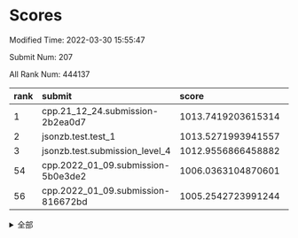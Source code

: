 # Scores

Modified Time: 2022-03-30 15:55:47

Submit Num: 207

All Rank Num: 444137

| rank |               submit               |       score        |       sigma        | pk_num |
| :--- | :--------------------------------- | :----------------- | :----------------- | :----- |
| 1    | cpp.21_12_24.submission-2b2ea0d7   | 1013.7419203615314 | 0.7964816322089111 | 8580   |
| 2    | jsonzb.test.test_1                 | 1013.5271993941557 | 0.840640785841388  | 8582   |
| 3    | jsonzb.test.submission_level_4     | 1012.9556866458882 | 0.8403651753157902 | 8580   |
| 54   | cpp.2022_01_09.submission-5b0e3de2 | 1006.0363104870601 | 0.7215694822252047 | 8580   |
| 56   | cpp.2022_01_09.submission-816672bd | 1005.2542723991244 | 0.7221137506970821 | 8581   |


<details>
<summary>全部</summary>

| rank |                 submit                 |       score        |       sigma        | pk_num |
| :--- | :------------------------------------- | :----------------- | :----------------- | :----- |
| 1    | cpp.21_12_24.submission-2b2ea0d7       | 1013.7419203615314 | 0.7964816322089111 | 8580   |
| 2    | jsonzb.test.test_1                     | 1013.5271993941557 | 0.840640785841388  | 8582   |
| 3    | jsonzb.test.submission_level_4         | 1012.9556866458882 | 0.8403651753157902 | 8580   |
| 4    | gobigger.level_3.submission_level_3_25 | 1011.5933599287987 | 0.7889762175546993 | 8581   |
| 5    | gobigger.level_3.submission_level_3_5  | 1011.1053596535588 | 0.7644645192917953 | 8583   |
| 6    | gobigger.level_3.submission_level_3_22 | 1010.9693658341773 | 0.7886788928302735 | 8580   |
| 7    | gobigger.level_3.submission_level_3_4  | 1010.9640193997935 | 0.7661855074806206 | 8585   |
| 8    | gobigger.level_3.submission_level_3_17 | 1010.9246838200943 | 0.7743789474456251 | 8582   |
| 9    | gobigger.level_3.submission_level_3_39 | 1010.8032781967496 | 0.7552389301110606 | 8581   |
| 10   | gobigger.level_3.submission_level_3_15 | 1010.6500935973816 | 0.75497549185973   | 8583   |
| 11   | gobigger.level_3.submission_level_3_11 | 1010.642126317681  | 0.7535449208854893 | 8581   |
| 12   | gobigger.level_3.submission_level_3_33 | 1010.6120246504155 | 0.7600152416924553 | 8586   |
| 13   | gobigger.level_3.submission_level_3_29 | 1010.5320649839724 | 0.7511998016607164 | 8584   |
| 14   | gobigger.level_3.submission_level_3_13 | 1010.526968740126  | 0.765190130490744  | 8582   |
| 15   | gobigger.level_3.submission_level_3_32 | 1010.4348535394865 | 0.7745823796541679 | 8583   |
| 16   | gobigger.level_3.submission_level_3_24 | 1010.4278694478464 | 0.7539750016181562 | 8578   |
| 17   | gobigger.level_3.submission_level_3_47 | 1010.4151553021896 | 0.743987552066643  | 8580   |
| 18   | gobigger.level_3.submission_level_3_7  | 1010.3614940678137 | 0.7607461308329733 | 8581   |
| 19   | gobigger.level_3.submission_level_3_2  | 1010.1870934972937 | 0.784356020266282  | 8578   |
| 20   | gobigger.level_3.submission_level_3_41 | 1010.0865532947321 | 0.7649049326569979 | 8585   |
| 21   | gobigger.level_3.submission_level_3_18 | 1010.0835154052122 | 0.7948018335232963 | 8584   |
| 22   | gobigger.level_3.submission_level_3_40 | 1010.0804130464436 | 0.7871329964954928 | 8581   |
| 23   | gobigger.level_3.submission_level_3_31 | 1009.9711062776842 | 0.7628624898299905 | 8581   |
| 24   | gobigger.level_3.submission_level_3_35 | 1009.9611416817762 | 0.7592420887442852 | 8579   |
| 25   | gobigger.level_3.submission_level_3_1  | 1009.8741357978299 | 0.745993082619757  | 8579   |
| 26   | gobigger.level_3.submission_level_3_21 | 1009.870586092013  | 0.7438558982927191 | 8580   |
| 27   | gobigger.level_3.submission_level_3_26 | 1009.8674476017669 | 0.7658468414438765 | 8586   |
| 28   | gobigger.level_3.submission_level_3_38 | 1009.8642236172778 | 0.7564155222236909 | 8582   |
| 29   | gobigger.level_3.submission_level_3_10 | 1009.8434330316258 | 0.7583216885907702 | 8584   |
| 30   | gobigger.level_3.submission_level_3_44 | 1009.7667088255112 | 0.7596216922025962 | 8583   |
| 31   | gobigger.level_3.submission_level_3_49 | 1009.7403615378995 | 0.7390012820456151 | 8586   |
| 32   | gobigger.level_3.submission_level_3_6  | 1009.7056052256047 | 0.7664816483342065 | 8578   |
| 33   | gobigger.level_3.submission_level_3_0  | 1009.5724001770989 | 0.7848643793169295 | 8580   |
| 34   | gobigger.level_3.submission_level_3_8  | 1009.5225413656053 | 0.7494628819953443 | 8580   |
| 35   | gobigger.level_3.submission_level_3_36 | 1009.4782128084519 | 0.7514631083433834 | 8584   |
| 36   | gobigger.level_3.submission_level_3_42 | 1009.4462007998814 | 0.7600054949895317 | 8583   |
| 37   | gobigger.level_3.submission_level_3_43 | 1009.4196791056538 | 0.7329260488531719 | 8582   |
| 38   | gobigger.level_3.submission_level_3_3  | 1009.4145816822266 | 0.7750033911779641 | 8579   |
| 39   | gobigger.level_3.submission_level_3_14 | 1009.4029576296095 | 0.7480891849887116 | 8588   |
| 40   | gobigger.level_3.submission_level_3_28 | 1009.3557162056163 | 0.7759822939123578 | 8583   |
| 41   | gobigger.level_3.submission_level_3_20 | 1009.331439371745  | 0.7613430712034956 | 8582   |
| 42   | gobigger.level_3.submission_level_3_37 | 1009.1348867024025 | 0.7482241026226463 | 8581   |
| 43   | gobigger.level_3.submission_level_3_46 | 1009.1315846572423 | 0.7571440063929404 | 8585   |
| 44   | gobigger.level_3.submission_level_3_12 | 1009.0202619866878 | 0.7433717159911378 | 8579   |
| 45   | gobigger.level_3.submission_level_3_34 | 1009.0187745593471 | 0.7483641745227462 | 8583   |
| 46   | gobigger.level_3.submission_level_3_27 | 1008.8734215650953 | 0.7440618421723939 | 8581   |
| 47   | gobigger.level_3.submission_level_3_48 | 1008.8554872442239 | 0.7240149273385751 | 8583   |
| 48   | gobigger.level_3.submission_level_3_9  | 1008.7490095961108 | 0.7519469698813748 | 8582   |
| 49   | gobigger.level_3.submission_level_3_19 | 1008.6783343641611 | 0.7369649698998885 | 8580   |
| 50   | gobigger.level_3.submission_level_3_30 | 1008.6650751723759 | 0.7324159392516719 | 8581   |
| 51   | gobigger.level_3.submission_level_3_45 | 1008.6442731954602 | 0.7675131501403292 | 8585   |
| 52   | gobigger.level_3.submission_level_3_16 | 1008.5404286947901 | 0.7453018536806445 | 8575   |
| 53   | gobigger.level_3.submission_level_3_23 | 1008.1316501369099 | 0.7361046037825608 | 8585   |
| 54   | cpp.2022_01_09.submission-5b0e3de2     | 1006.0363104870601 | 0.7215694822252047 | 8580   |
| 55   | gobigger.level_1.submission_level_1_8  | 1005.7901697710181 | 0.7312472919179343 | 8586   |
| 56   | cpp.2022_01_09.submission-816672bd     | 1005.2542723991244 | 0.7221137506970821 | 8581   |
| 57   | gobigger.level_1.submission_level_1_31 | 1005.2013697417276 | 0.7198378571853336 | 8581   |
| 58   | gobigger.level_1.submission_level_1_20 | 1004.8233557865568 | 0.7198533496468478 | 8585   |
| 59   | gobigger.level_1.submission_level_1_29 | 1004.6257417997491 | 0.7306420957757715 | 8580   |
| 60   | gobigger.level_1.submission_level_1_27 | 1004.4362695597142 | 0.7303683809753155 | 8584   |
| 61   | gobigger.level_1.submission_level_1_39 | 1004.4355315467693 | 0.7183999832739707 | 8581   |
| 62   | gobigger.level_1.submission_level_1_12 | 1004.3748246574244 | 0.7212669384651389 | 8584   |
| 63   | gobigger.level_1.submission_level_1_34 | 1004.3481894835411 | 0.7162313110416559 | 8579   |
| 64   | gobigger.level_1.submission_level_1_23 | 1004.2121786866373 | 0.7164147340611839 | 8584   |
| 65   | gobigger.level_1.submission_level_1_17 | 1003.8904155316843 | 0.7031380726450337 | 8586   |
| 66   | gobigger.level_1.submission_level_1_0  | 1003.8843802115936 | 0.7301237118071037 | 8582   |
| 67   | gobigger.level_1.submission_level_1_43 | 1003.7734544007687 | 0.710994246935894  | 8584   |
| 68   | gobigger.level_1.submission_level_1_5  | 1003.7587929547896 | 0.7171259889446769 | 8588   |
| 69   | gobigger.level_1.submission_level_1_30 | 1003.7435473548671 | 0.706195510528997  | 8585   |
| 70   | gobigger.level_1.submission_level_1_10 | 1003.7159989533856 | 0.7155613280739663 | 8585   |
| 71   | gobigger.level_1.submission_level_1_11 | 1003.7121569273202 | 0.7063002599294804 | 8581   |
| 72   | gobigger.level_1.submission_level_1_15 | 1003.6689435867498 | 0.7081519553775858 | 8580   |
| 73   | gobigger.level_1.submission_level_1_33 | 1003.6592968878176 | 0.715712340652866  | 8581   |
| 74   | gobigger.level_1.submission_level_1_4  | 1003.4540220409866 | 0.7027598470165238 | 8583   |
| 75   | gobigger.level_1.submission_level_1_48 | 1003.4442135548993 | 0.7184791106328361 | 8582   |
| 76   | gobigger.level_1.submission_level_1_32 | 1003.4167739832762 | 0.7103314227805247 | 8584   |
| 77   | gobigger.level_1.submission_level_1_37 | 1003.3785751929368 | 0.717517117836072  | 8586   |
| 78   | gobigger.level_1.submission_level_1_26 | 1003.3698025060328 | 0.7061724137548192 | 8586   |
| 79   | gobigger.level_1.submission_level_1_14 | 1003.3418774186171 | 0.7084361875931315 | 8584   |
| 80   | gobigger.level_1.submission_level_1_24 | 1003.3351752544423 | 0.7052993985822368 | 8587   |
| 81   | gobigger.level_1.submission_level_1_46 | 1003.3183537649783 | 0.7189010114046692 | 8577   |
| 82   | gobigger.level_1.submission_level_1_9  | 1003.317071165741  | 0.7206539424372026 | 8586   |
| 83   | gobigger.level_1.submission_level_1_7  | 1003.3025263832388 | 0.7186912987307869 | 8583   |
| 84   | gobigger.level_1.submission_level_1_28 | 1003.2462386442335 | 0.712903476946379  | 8580   |
| 85   | gobigger.level_1.submission_level_1_41 | 1003.2026093479109 | 0.7116600734239701 | 8577   |
| 86   | gobigger.level_1.submission_level_1_18 | 1003.1758623507882 | 0.7108133454450757 | 8582   |
| 87   | gobigger.level_1.submission_level_1_13 | 1003.1533417508862 | 0.7213452777641884 | 8582   |
| 88   | gobigger.level_1.submission_level_1_21 | 1003.0268050631281 | 0.7236492151865691 | 8579   |
| 89   | gobigger.level_1.submission_level_1_16 | 1002.9708853707529 | 0.7086040308538436 | 8583   |
| 90   | gobigger.level_1.submission_level_1_44 | 1002.9389871886449 | 0.7238829793093802 | 8581   |
| 91   | gobigger.level_1.submission_level_1_38 | 1002.7579081382393 | 0.7179697986239455 | 8585   |
| 92   | gobigger.level_1.submission_level_1_19 | 1002.7247779590591 | 0.7052129693543726 | 8576   |
| 93   | gobigger.level_1.submission_level_1_45 | 1002.6887387643092 | 0.7153139645274316 | 8579   |
| 94   | gobigger.level_1.submission_level_1_40 | 1002.6817185680295 | 0.7205035444822758 | 8583   |
| 95   | gobigger.level_1.submission_level_1_49 | 1002.569110438323  | 0.7161484966634646 | 8583   |
| 96   | gobigger.level_1.submission_level_1_25 | 1002.5340270806    | 0.710955206989361  | 8583   |
| 97   | gobigger.level_1.submission_level_1_3  | 1002.4896993866016 | 0.6979779412769774 | 8583   |
| 98   | gobigger.level_1.submission_level_1_42 | 1002.4128107170316 | 0.7203558451055091 | 8583   |
| 99   | gobigger.level_1.submission_level_1_6  | 1002.3661614857823 | 0.711560008864102  | 8581   |
| 100  | gobigger.level_1.submission_level_1_22 | 1002.3558911189182 | 0.7158947250913836 | 8580   |
| 101  | gobigger.level_1.submission_level_1_47 | 1002.3023034887896 | 0.7125403815069955 | 8580   |
| 102  | gobigger.level_1.submission_level_1_1  | 1002.2850983443203 | 0.7221888905459667 | 8581   |
| 103  | gobigger.level_1.submission_level_1_2  | 1002.261809290292  | 0.7146371990060465 | 8586   |
| 104  | gobigger.level_1.submission_level_1_36 | 1002.0104727222746 | 0.7091247381671506 | 8587   |
| 105  | gobigger.level_1.submission_level_1_35 | 1001.8556106572768 | 0.7044623834823333 | 8582   |
| 106  | gobigger.random.submission_random_12   | 997.0458077151716  | 0.7009284375602592 | 8579   |
| 107  | gobigger.random.submission_random_29   | 996.7171240286743  | 0.7054709524780252 | 8580   |
| 108  | gobigger.random.submission_random_31   | 996.7037651596052  | 0.7133790918680347 | 8589   |
| 109  | gobigger.random.submission_random_7    | 996.6911465244826  | 0.703973028509972  | 8584   |
| 110  | gobigger.random.submission_random_44   | 996.6027595300072  | 0.7189178934239182 | 8583   |
| 111  | gobigger.random.submission_random_41   | 996.5051509142728  | 0.7068421179547252 | 8583   |
| 112  | gobigger.random.submission_random_47   | 996.4528539491438  | 0.7106524291363557 | 8583   |
| 113  | gobigger.random.submission_random_35   | 996.431283559      | 0.7056437267213349 | 8580   |
| 114  | gobigger.random.submission_random_49   | 996.4162845050662  | 0.7076449545570933 | 8583   |
| 115  | gobigger.random.submission_random_15   | 996.4094565216615  | 0.7092127632964743 | 8586   |
| 116  | gobigger.random.submission_random_5    | 996.3731834992152  | 0.7144889930349494 | 8586   |
| 117  | gobigger.random.submission_random_9    | 996.2883935968878  | 0.7305664290823681 | 8582   |
| 118  | gobigger.random.submission_random_43   | 996.2420661234153  | 0.7082032717205253 | 8577   |
| 119  | gobigger.random.submission_random_34   | 996.2118855551971  | 0.7124758929248425 | 8582   |
| 120  | gobigger.random.submission_random_32   | 996.1943237725601  | 0.7055609134899248 | 8580   |
| 121  | gobigger.random.submission_random_19   | 996.1837129114828  | 0.6965631640668514 | 8584   |
| 122  | gobigger.random.submission_random_20   | 996.0838295160255  | 0.7295381285261358 | 8583   |
| 123  | gobigger.random.submission_random_16   | 996.0722067422863  | 0.7106338841459013 | 8585   |
| 124  | gobigger.random.submission_random_18   | 996.0558620653537  | 0.7116548267825317 | 8580   |
| 125  | gobigger.random.submission_random_22   | 996.0037524582344  | 0.7171701271061669 | 8580   |
| 126  | gobigger.random.submission_random_8    | 995.954205551585   | 0.7093586312343618 | 8577   |
| 127  | gobigger.random.submission_random_6    | 995.8682190083885  | 0.7192597999262504 | 8586   |
| 128  | gobigger.random.submission_random_26   | 995.8657181915738  | 0.7093494405297841 | 8584   |
| 129  | gobigger.random.submission_random_17   | 995.8242905108516  | 0.7114518849899598 | 8583   |
| 130  | gobigger.random.submission_random_23   | 995.7859589197654  | 0.7107396175392083 | 8587   |
| 131  | gobigger.random.submission_random_4    | 995.7779896835724  | 0.7175142260995404 | 8580   |
| 132  | gobigger.random.submission_random_24   | 995.6991851974797  | 0.7017590470151891 | 8583   |
| 133  | gobigger.random.submission_random_40   | 995.6991820993721  | 0.7018391583143855 | 8579   |
| 134  | gobigger.random.submission_random_0    | 995.6713429975762  | 0.6972630280752776 | 8582   |
| 135  | gobigger.random.submission_random_36   | 995.650871220556   | 0.711322248284292  | 8581   |
| 136  | gobigger.random.submission_random_25   | 995.6469286358802  | 0.7181845336515189 | 8577   |
| 137  | gobigger.random.submission_random_30   | 995.6203252959903  | 0.7105322641453106 | 8585   |
| 138  | gobigger.random.submission_random_39   | 995.5678394499695  | 0.7123186857288186 | 8583   |
| 139  | gobigger.random.submission_random_14   | 995.5634869602658  | 0.7144413305301492 | 8581   |
| 140  | gobigger.random.submission_random_1    | 995.5515121833591  | 0.714987273357288  | 8585   |
| 141  | gobigger.random.submission_random_45   | 995.5191022926819  | 0.7049896904629502 | 8580   |
| 142  | gobigger.random.submission_random_21   | 995.5166674082378  | 0.7262606982045506 | 8582   |
| 143  | gobigger.random.submission_random_2    | 995.4644689397189  | 0.7045913449279592 | 8585   |
| 144  | gobigger.random.submission_random_3    | 995.33146013962    | 0.7054458865444877 | 8584   |
| 145  | gobigger.random.submission_random_38   | 995.3193547879886  | 0.7081568998052928 | 8583   |
| 146  | gobigger.random.submission_random_13   | 995.3131324882969  | 0.7049032513265341 | 8580   |
| 147  | gobigger.random.submission_random_10   | 995.3069888955212  | 0.7188684269537754 | 8582   |
| 148  | gobigger.random.submission_random_11   | 995.2410004886443  | 0.700653508922089  | 8585   |
| 149  | gobigger.random.submission_random_37   | 995.2019270599886  | 0.7044205287337074 | 8581   |
| 150  | gobigger.random.submission_random_42   | 995.1824101626185  | 0.7081480952391701 | 8587   |
| 151  | gobigger.random.submission_random_48   | 995.1093683893973  | 0.7061456530815358 | 8587   |
| 152  | gobigger.random.submission_random_33   | 995.0032619363417  | 0.7138498789175106 | 8587   |
| 153  | gobigger.random.submission_random_27   | 994.986722318267   | 0.7099593204748358 | 8586   |
| 154  | gobigger.random.submission_random_28   | 994.8509260031622  | 0.7079049546619528 | 8576   |
| 155  | gobigger.random.submission_random_46   | 994.7368485043392  | 0.7282681970007281 | 8582   |
| 156  | gobigger.level_2.submission_level_2_13 | 994.4089010744126  | 0.723629206474498  | 8581   |
| 157  | gobigger.level_2.submission_level_2_46 | 994.2427533920959  | 0.7339001139346342 | 8584   |
| 158  | gobigger.level_2.submission_level_2_33 | 993.7925082987404  | 0.7296375434274461 | 8582   |
| 159  | gobigger.level_2.submission_level_2_44 | 993.5833609502636  | 0.725262422356179  | 8588   |
| 160  | gobigger.level_2.submission_level_2_30 | 993.5196406859083  | 0.7408696307360662 | 8586   |
| 161  | gobigger.level_2.submission_level_2_47 | 993.5106965000721  | 0.7463072327092288 | 8584   |
| 162  | gobigger.level_2.submission_level_2_45 | 993.4515775571533  | 0.7273269057058204 | 8580   |
| 163  | gobigger.level_2.submission_level_2_48 | 993.2567510387737  | 0.7245596883658066 | 8585   |
| 164  | gobigger.level_2.submission_level_2_18 | 993.1962773606137  | 0.7341982487002707 | 8585   |
| 165  | gobigger.level_2.submission_level_2_24 | 993.1705018867393  | 0.7389262951459825 | 8583   |
| 166  | gobigger.level_2.submission_level_2_19 | 993.1516669040556  | 0.736192797514718  | 8583   |
| 167  | gobigger.level_2.submission_level_2_28 | 993.1462984757619  | 0.7323421319508866 | 8581   |
| 168  | gobigger.level_2.submission_level_2_6  | 992.9018669014604  | 0.7336349464737965 | 8581   |
| 169  | gobigger.level_2.submission_level_2_8  | 992.8835904171422  | 0.7477999268520568 | 8585   |
| 170  | gobigger.level_2.submission_level_2_1  | 992.8714336328479  | 0.7456010381360835 | 8586   |
| 171  | gobigger.level_2.submission_level_2_42 | 992.8232842431464  | 0.743578920108277  | 8589   |
| 172  | gobigger.level_2.submission_level_2_31 | 992.7849990787228  | 0.7418853176998181 | 8579   |
| 173  | gobigger.level_2.submission_level_2_5  | 992.7271343047698  | 0.7348858389572152 | 8581   |
| 174  | gobigger.level_2.submission_level_2_21 | 992.6837064114796  | 0.745364511858569  | 8578   |
| 175  | gobigger.level_2.submission_level_2_38 | 992.622325083725   | 0.7510343232093603 | 8583   |
| 176  | gobigger.level_2.submission_level_2_7  | 992.4648389644161  | 0.7327566124756488 | 8577   |
| 177  | gobigger.level_2.submission_level_2_34 | 992.3612360021682  | 0.7341161324260088 | 8583   |
| 178  | gobigger.level_2.submission_level_2_20 | 992.3596989523156  | 0.7460288307883293 | 8583   |
| 179  | gobigger.level_2.submission_level_2_41 | 992.3494115779554  | 0.7289935204890318 | 8588   |
| 180  | gobigger.level_2.submission_level_2_25 | 992.2789435301871  | 0.7458349817798772 | 8585   |
| 181  | gobigger.level_2.submission_level_2_32 | 992.2784283609893  | 0.7366416163061207 | 8583   |
| 182  | gobigger.level_2.submission_level_2_10 | 992.2370131376575  | 0.7351931464515349 | 8584   |
| 183  | gobigger.level_2.submission_level_2_39 | 992.2098276597435  | 0.7506346778151047 | 8582   |
| 184  | gobigger.level_2.submission_level_2_4  | 992.207837683711   | 0.7360938900200237 | 8577   |
| 185  | gobigger.level_2.submission_level_2_2  | 992.2004076879132  | 0.7365733240223042 | 8583   |
| 186  | gobigger.level_2.submission_level_2_36 | 992.1780663633343  | 0.7455363349558511 | 8580   |
| 187  | gobigger.level_2.submission_level_2_16 | 992.1277706471476  | 0.7390737375575059 | 8588   |
| 188  | gobigger.level_2.submission_level_2_17 | 992.0629449390666  | 0.7351274206113039 | 8576   |
| 189  | gobigger.level_2.submission_level_2_49 | 992.0432338880639  | 0.7455331973403304 | 8578   |
| 190  | gobigger.level_2.submission_level_2_0  | 991.9167153081551  | 0.7413325474908149 | 8577   |
| 191  | gobigger.level_2.submission_level_2_9  | 991.8358594871524  | 0.7405465515101283 | 8581   |
| 192  | gobigger.level_2.submission_level_2_12 | 991.8354612442098  | 0.7475210960467505 | 8582   |
| 193  | gobigger.level_2.submission_level_2_35 | 991.707140819847   | 0.7331536586060474 | 8584   |
| 194  | gobigger.level_2.submission_level_2_15 | 991.6211327589073  | 0.7387967744745415 | 8584   |
| 195  | gobigger.level_2.submission_level_2_22 | 991.6043294396814  | 0.7629826132257427 | 8580   |
| 196  | gobigger.level_2.submission_level_2_26 | 991.5972555920968  | 0.7627651887758288 | 8583   |
| 197  | gobigger.level_2.submission_level_2_27 | 991.5578962818436  | 0.7686382229334461 | 8585   |
| 198  | gobigger.level_2.submission_level_2_3  | 991.5549506181488  | 0.7638985876028163 | 8579   |
| 199  | gobigger.level_2.submission_level_2_11 | 991.4686675186533  | 0.7628829408854519 | 8583   |
| 200  | gobigger.level_2.submission_level_2_29 | 991.4497618023385  | 0.7628437555849964 | 8583   |
| 201  | gobigger.level_2.submission_level_2_23 | 991.3322957324165  | 0.7428243174259755 | 8583   |
| 202  | gobigger.level_2.submission_level_2_40 | 991.2204538982876  | 0.7646567649649442 | 8583   |
| 203  | gobigger.level_2.submission_level_2_43 | 991.1460348362838  | 0.7302653468546025 | 8582   |
| 204  | gobigger.level_2.submission_level_2_37 | 990.8226736323459  | 0.7608239804281612 | 8581   |
| 205  | gobigger.level_2.submission_level_2_14 | 990.0602653955406  | 0.7834739932444301 | 8585   |
| 206  | gobigger.none.submission_none_1        | 977.3871361622734  | 1.4636147790804646 | 8584   |
| 207  | gobigger.none.submission_none_0        | 976.7200352448024  | 1.3978922015624695 | 8582   |

</details>